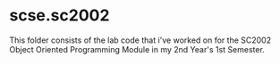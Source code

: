 # scse.sc2002

This folder consists of the lab code that i've worked on for the SC2002 Object Oriented Programming Module in my 2nd Year's 1st Semester.
